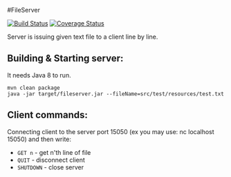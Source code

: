 
#FileServer

[![Build Status](https://travis-ci.org/helioss1/fileserver.svg)](https://travis-ci.org/helioss1/fileserver)
[![Coverage Status](https://coveralls.io/repos/helioss1/fileserver/badge.png?branch=master)](https://coveralls.io/r/helioss1/fileserver?branch=master)

Server is issuing given text file to a client line by line.

## Building & Starting server:
It needs Java 8 to run.

    mvn clean package
    java -jar target/fileserver.jar --fileName=src/test/resources/test.txt
    
## Client commands:
Connecting client to the server port 15050 (ex you may use: nc localhost 15050) and then write:

* `GET n` - get n'th line of file
* `QUIT` - disconnect client
* `SHUTDOWN` - close server
